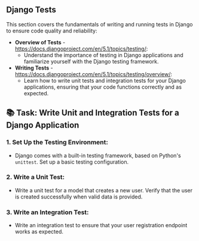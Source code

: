 ## Django Tests

This section covers the fundamentals of writing and running tests in Django to ensure code quality and reliability:

- **Overview of Tests** - https://docs.djangoproject.com/en/5.1/topics/testing/:
  - Understand the importance of testing in Django applications and familiarize yourself with the Django testing framework.
- **Writing Tests** - https://docs.djangoproject.com/en/5.1/topics/testing/overview/:
  - Learn how to write unit tests and integration tests for your Django applications, ensuring that your code functions correctly and as expected.
    
## 📚 Task: Write Unit and Integration Tests for a Django Application

### 1. Set Up the Testing Environment:
- Django comes with a built-in testing framework, based on Python's `unittest`. Set up a basic testing configuration.

### 2. Write a Unit Test:
- Write a unit test for a model that creates a new user. Verify that the user is created successfully when valid data is provided.

### 3. Write an Integration Test:
- Write an integration test to ensure that your user registration endpoint works as expected.
